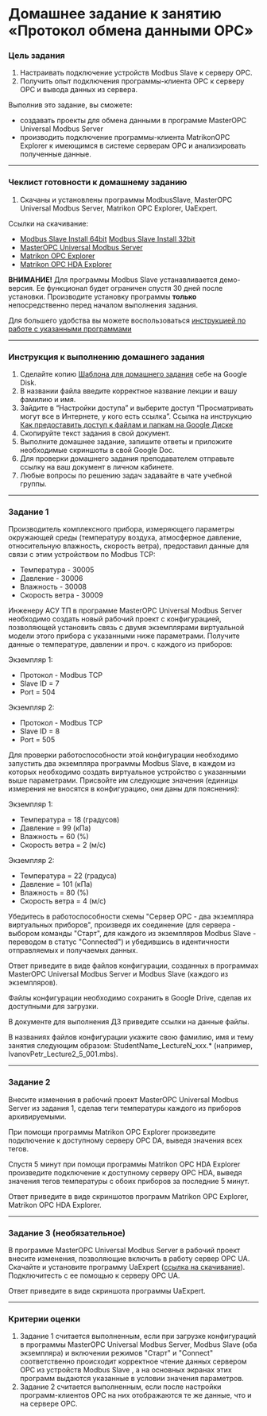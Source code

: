 # Домашнее задание к занятию «Протокол обмена данными OPC»

### Цель задания

1. Настраивать подключение устройств Modbus Slave к серверу OPC.
1. Получить опыт подключения программы-клиента OPC к серверу OPC и вывода данных из сервера.

Выполнив это задание, вы сможете:
* создавать проекты для обмена данными в программе MasterOPC Universal Modbus Server
* производить подключение программы-клиента MatrikonOPC Explorer к имеющимся в системе серверам OPC и анализировать полученные данные.

------

### Чеклист готовности к домашнему заданию

1. Скачаны и установлены программы ModbusSlave, MasterOPC Universal Modbus Server, Matrikon OPC Explorer, UaExpert.

Ссылки на скачивание:

- [Modbus Slave Install 64bit](https://www.modbustools.com/download/ModbusSlaveSetup64Bit.exe "ModbusSlave Install 64bit") [Modbus Slave Install 32bit](https://www.modbustools.com/download/ModbusSlaveSetup32Bit.exe "ModbusSlave Install 32bit")
- [MasterOPC Universal Modbus Server](https://drive.google.com/file/d/1gKj-W5g06wFmacTKTg7TA-25U2k4xI9t/view?usp=sharing "MasterOPC Universal Modbus Server (Zip)")
- [Matrikon OPC Explorer](https://drive.google.com/file/d/1G50COfrtY2KkFmSVi16BuPSSWetK0sje/view?usp=sharing "Matrikon OPC Explorer")
- [Matrikon OPC HDA Explorer](https://drive.google.com/file/d/1JyQjTRuLhzjpsNQ7sxk_vD_42GMxfV6P/view?usp=sharing "Matrikon OPC HDA Explorer")
 
**ВНИМАНИЕ!** Для программы Modbus Slave устанавливается демо-версия. Ее функционал будет ограничен спустя 30 дней после установки.
Производите установку программы **только** непосредственно перед началом выполнения задания.

Для большего удобства вы можете воспользоваться [инструкцией по работе с указанными программами](https://docs.google.com/presentation/d/11QxV0l43DA9arg-Cgt5VHUGv37IJ5phe7rsWiCeGaxE/edit?usp=sharing)

------

### Инструкция к выполнению домашнего задания

1. Сделайте копию [Шаблона для домашнего задания](https://docs.google.com/document/d/1Ia5Z9qZRRgcBH80XDq4_CqITyffKqd6FboDE8m_auK4/edit?usp=sharing) себе на Google Disk.
2. В названии файла введите корректное название лекции и вашу фамилию и имя.
3. Зайдите в “Настройки доступа” и выберите доступ “Просматривать могут все в Интернете, у кого есть ссылка”.
 Ссылка на инструкцию [Как предоставить доступ к файлам и папкам на Google Диске](https://support.google.com/docs/answer/2494822?hl=ru&co=GENIE.Platform%3DDesktop)
5. Скопируйте текст задания в свой документ.
6. Выполните домашнее задание, запишите ответы и приложите необходимые скриншоты в свой Google Doc.
7. Для проверки домашнего задания преподавателем отправьте ссылку на ваш документ в личном кабинете.
8. Любые вопросы по решению задач задавайте в чате учебной группы.

------

### Задание 1

Производитель комплексного прибора, измеряющего параметры окружающей среды (температуру воздуха, атмосферное давление, относительную влажность, скорость ветра), предоставил данные для связи с этим устройством по Modbus TCP:

- Температура - 30005
- Давление - 30006
- Влажность - 30008
- Скорость ветра - 30009

Инженеру АСУ ТП в программе MasterOPC Universal Modbus Server необходимо создать новый рабочий проект с конфигурацией, позволяющей установить связь с двумя экземплярами виртуальной модели этого прибора с указанными ниже параметрами. Получите данные о температуре, давлении и проч. с каждого из приборов:

Экземпляр 1:

- Протокол - Modbus TCP
- Slave ID = 7
- Port = 504

Экземпляр 2:

- Протокол - Modbus TCP
- Slave ID = 8
- Port = 505

Для проверки работоспособности этой конфигурации необходимо запустить два экземпляра программы Modbus Slave, в каждом из которых необходимо создать виртуальное устройство с указанными выше параметрами. Присвойте им следующие значения (единицы измерения не вносятся в конфигурацию, они даны для пояснения):

Экземпляр 1:

- Температура = 18 (градусов)
- Давление = 99 (кПа)
- Влажность = 60 (%)
- Скорость ветра = 2 (м/с)

Экземпляр 2: 

- Температура = 22 (градуса)
- Давление = 101 (кПа)
- Влажность = 80 (%)
- Скорость ветра = 4 (м/с)

Убедитесь в работоспособности схемы "Сервер OPC - два экземпляра виртуальных приборов", произведя их соединение (для сервера - выбором команды "Старт", для каждого из экземпляров Modbus Slave - переводом в статус "Connected") и убедившись в идентичности отправляемых и получаемых данных.

Ответ приведите в виде файлов конфигурации, созданных в программах MasterOPC Universal Modbus Server и Modbus Slave (каждого из экземпляров).

Файлы конфигурации необходимо сохранить в Google Drive, сделав их доступными для загрузки.

В документе для выполнения ДЗ приведите ссылки на данные файлы.

В названиях файлов конфигурации укажите свою фамилию, имя и тему занятия следующим образом: StudentName_LectureN_xxx.*
(например, IvanovPetr_Lecture2_5_001.mbs).

------

### Задание 2

Внесите изменения в рабочий проект MasterOPC Universal Modbus Server из задания 1, сделав теги температуры каждого из приборов архивируемыми.

При помощи программы Matrikon OPC Explorer произведите подключение к доступному серверу OPC DA, выведя значения всех тегов.

Спустя 5 минут при помощи программы Matrikon OPC HDA Explorer произведите подключение к доступному серверу OPC HDA, выведя значения тегов температуры с обоих приборов за последние 5 минут.

Ответ приведите в виде скриншотов программ Matrikon OPC Explorer, Matrikon OPC HDA Explorer.

------

### Задание 3 (необязательное)

В программе MasterOPC Universal Modbus Server в рабочий проект внесите изменения, позволяющие включить в работу сервер OPC UA.
Скачайте и установите программу UaExpert ([ссылка на скачивание](https://drive.google.com/file/d/1CZj7ETnsDMord99d8uf_zDaggcIUpwsd/view?usp=sharing "UaExpert")).
Подключитесть с ее помощью к серверу OPC UA.

Ответ приведите в виде скриншота программы UaExpert.

------

### Критерии оценки

1. Задание 1 считается выполненным, если при загрузке конфигураций в программы MasterOPC Universal Modbus Server, Modbus Slave (оба экземпляра) и включении режимов "Старт" и "Connect" соответственно происходит корректное чтение данных сервером OPC из устройств Modbus Slave , а на основных экранах этих программ выдаются указанные в условии значения параметров.
2. Задание 2 считается выполненным, если после настройки программ-клиентов OPC на них отображаются те же данные, что и на сервере OPC.

